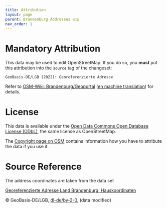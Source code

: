 ```yaml
---
title: Attribution
layout: page
parent: Brandenburg Addresses 🇬🇧
nav_order: 1
---
```


# Mandatory Attribution

This data may be used to edit OpenStreetMap. If you do so, you **must** put
this attribution into the `source` tag of the changeset:

    GeoBasis-DE/LGB (2022): Georeferenzierte Adresse

Refer to
[OSM-Wiki: Brandenburg/Geoportal](https://wiki.openstreetmap.org/wiki/Brandenburg/Geoportal)
([en machine translation](https://wiki-openstreetmap-org.translate.goog/wiki/Brandenburg/Geoportal?_x_tr_sl=de&_x_tr_tl=en&_x_tr_hl=en-US&_x_tr_pto=wapp))
for details.


# License

This data is available under the
[Open Data Commons Open Database License (ODbL)](https://opendatacommons.org/licenses/odbl/),
the same license as OpenStreetMap.

The [Copyright page on OSM](https://www.openstreetmap.org/copyright/)
contains information how you have to attribute the data if you use it.


# Source Reference

The address coordinates are taken from the data set

[Georeferenzierte Adresse Land Brandenburg, Hauskoordinaten](https://geobasis-bb.de/lgb/de/geodaten/liegenschaftskataster/georeferenzierte-adresse/)

© GeoBasis-DE/LGB, [dl-de/by-2-0](https://www.govdata.de/dl-de/by-2-0), (data modified)

